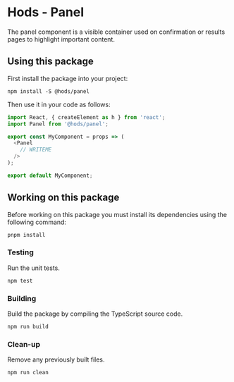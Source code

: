 Hods - Panel
============

The panel component is a visible container used on confirmation or results pages to highlight important content.


Using this package
------------------

First install the package into your project:

```shell
npm install -S @hods/panel
```

Then use it in your code as follows:

```js
import React, { createElement as h } from 'react';
import Panel from '@hods/panel';

export const MyComponent = props => (
  <Panel
    // WRITEME
  />
);

export default MyComponent;
```


Working on this package
-----------------------

Before working on this package you must install its dependencies using
the following command:

```shell
pnpm install
```


### Testing

Run the unit tests.

```shell
npm test
```


### Building

Build the package by compiling the TypeScript source code.

```shell
npm run build
```


### Clean-up

Remove any previously built files.

```shell
npm run clean
```

